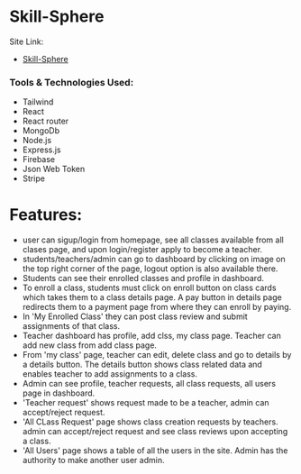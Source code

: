 # Skill-Sphere



Site Link:

- [Skill-Sphere](https://skill-sphere.web.app/)

### Tools & Technologies Used:
- Tailwind
- React
- React router
- MongoDb
- Node.js
- Express.js
- Firebase
- Json Web Token
- Stripe 


# Features:  
- user can sigup/login from homepage, see all classes available from all clases page, and upon login/register apply to become a teacher.
- students/teachers/admin can go to dashboard by clicking on image on the top right corner of the page, logout option is also available there.
- Students can see their enrolled classes and profile in dashboard.
- To enroll a class, students must click on enroll button on class cards which takes them to a class details page. A pay button in details page redirects them to a payment page from where they can enroll by paying.
- In 'My Enrolled Class' they can post class review and submit assignments of that class.
- Teacher dashboard has profile, add clss, my class page. Teacher can add new class from add class page.
- From 'my class' page, teacher can edit, delete class and go to details by a details button. The details button shows class related data and enables teacher to add assignments to a class.
- Admin can see profile, teacher requests, all class requests, all users page in dashboard.
- 'Teacher request' shows request made to be a teacher, admin can accept/reject request.
- 'All CLass Request' page shows class creation requests by teachers. admin can accept/reject request and see class reviews upon accepting a class.
- 'All Users' page shows a table of all the users in the site. Admin has the authority to make another user admin.
